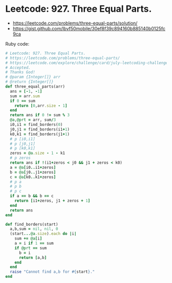 # Leetcode: 927. Three Equal Parts. 


- https://leetcode.com/problems/three-equal-parts/solution/
- https://gist.github.com/lbvf50mobile/30ef8f39c894160b885140b0125fc9ca 

Ruby code:
```Ruby
# Leetcode: 927. Three Equal Parts. 
# https://leetcode.com/problems/three-equal-parts/
# https://leetcode.com/explore/challenge/card/july-leetcoding-challenge-2021/610/week-3-july-15th-july-21st/3817/
# Accepted.
# Thanks God!
# @param {Integer[]} arr
# @return {Integer[]}
def three_equal_parts(arr)
  ans = [-1, -1]
  sum = arr.sum
  if 0 == sum
    return [0,arr.size - 1]
  end
  return ans if 0 != sum % 3
  @a,@prt = arr, sum/3
  i0,i1 = find_borders(0)
  j0,j1 = find_borders(i1+1)
  k0,k1 = find_borders(j1+1)
  # p [i0,i1]
  # p [j0,j1]
  # p [k0,k1]
  zeros = @a.size - 1 - k1
  # p zeros
  return ans if !(i1+zeros < j0 && j1 + zeros < k0)
  a = @a[i0..i1+zeros]
  b = @a[j0..j1+zeros]
  c = @a[k0..k1+zeros]
  # p a
  # p b
  # p c
  if a == b && b == c
    return [i1+zeros, j1 + zeros + 1]
  end
  return ans
end

def find_borders(start)
  a,b,sum = nil, nil, 0
  (start...@a.size).each do |i|
    sum += @a[i]
    a = i if 1 == sum
    if @prt == sum
      b = i
      return [a,b]
    end
  end
  raise "Cannot find a,b for #{start}."
end

```
